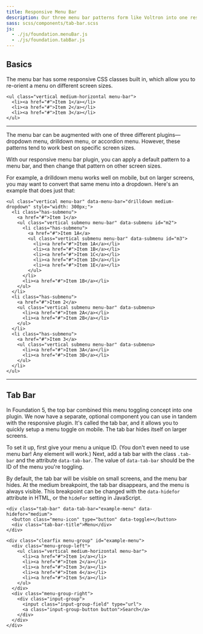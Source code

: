 ```yaml
---
title: Responsive Menu Bar
description: Our three menu bar patterns form like Voltron into one responsive menu bar plugin, which allows you to switch between patterns at different screen sizes.
sass: scss/components/tab-bar.scss
js:
  - ./js/foundation.menuBar.js
  - ./js/foundation.tabBar.js
---
```


## Basics

The menu bar has some responsive CSS classes built in, which allow you to re-orient a menu on different screen sizes.

```html_example
<ul class="vertical medium-horizontal menu-bar">
  <li><a href="#">Item 1</a></li>
  <li><a href="#">Item 2</a></li>
  <li><a href="#">Item 3</a></li>
</ul>
```

---

The menu bar can be augmented with one of three different plugins&mdash;dropdown menu, drilldown menu, or accordion menu. However, these patterns tend to work best on specific screen sizes.

With our responsive menu bar plugin, you can apply a default pattern to a menu bar, and then change that pattern on other screen sizes.

For example, a drilldown menu works well on mobile, but on larger screens, you may want to convert that same menu into a dropdown. Here's an example that does just that:

```html_example
<ul class="vertical menu-bar" data-menu-bar="drilldown medium-dropdown" style="width: 300px;">
  <li class="has-submenu">
    <a href="#">Item 1</a>
    <ul class="vertical submenu menu-bar" data-submenu id="m2">
      <li class="has-submenu">
        <a href="#">Item 1A</a>
        <ul class="vertical submenu menu-bar" data-submenu id="m3">
          <li><a href="#">Item 1A</a></li>
          <li><a href="#">Item 1B</a></li>
          <li><a href="#">Item 1C</a></li>
          <li><a href="#">Item 1D</a></li>
          <li><a href="#">Item 1E</a></li>
        </ul>
      </li>
      <li><a href="#">Item 1B</a></li>
    </ul>
  </li>
  <li class="has-submenu">
    <a href="#">Item 2</a>
    <ul class="vertical submenu menu-bar" data-submenu>
      <li><a href="#">Item 2A</a></li>
      <li><a href="#">Item 2B</a></li>
    </ul>
  </li>
  <li class="has-submenu">
    <a href="#">Item 3</a>
    <ul class="vertical submenu menu-bar" data-submenu>
      <li><a href="#">Item 3A</a></li>
      <li><a href="#">Item 3B</a></li>
    </ul>
  </li>
</ul>
```

---

## Tab Bar

In Foundation 5, the top bar combined this menu toggling concept into one plugin. We now have a separate, optional component you can use in tandem with the responsive plugin. It's called the tab bar, and it allows you to quickly setup a menu toggle on mobile. The tab bar hides itself on larger screens.

To set it up, first give your menu a unique ID. (You don't even need to use menu bar! Any element will work.) Next, add a tab bar with the class `.tab-bar` and the attribute `data-tab-bar`. The value of `data-tab-bar` should be the ID of the menu you're toggling.

By default, the tab bar will be visible on small screens, and the menu bar hides. At the medium breakpoint, the tab bar disappears, and the menu is always visible. This breakpoint can be changed with the `data-hidefor` attribute in HTML, or the `hideFor` setting in JavaScript.

```html_example
<div class="tab-bar" data-tab-bar="example-menu" data-hidefor="medium">
  <button class="menu-icon" type="button" data-toggle></button>
  <div class="tab-bar-title">Menu</div>
</div>

<div class="clearfix menu-group" id="example-menu">
  <div class="menu-group-left">
    <ul class="vertical medium-horizontal menu-bar">
      <li><a href="#">Item 1</a></li>
      <li><a href="#">Item 2</a></li>
      <li><a href="#">Item 3</a></li>
      <li><a href="#">Item 4</a></li>
      <li><a href="#">Item 5</a></li>
    </ul>
  </div>
  <div class="menu-group-right">
    <div class="input-group">
      <input class="input-group-field" type="url">
      <a class="input-group-button button">Search</a>
    </div>
  </div>
</div>
```
